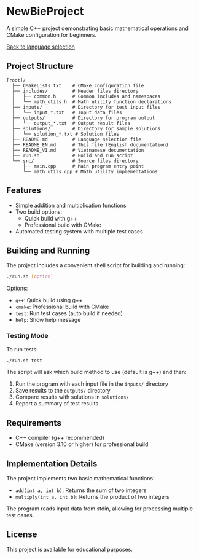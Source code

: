 # NewBieProject

A simple C++ project demonstrating basic mathematical operations and CMake configuration for beginners.

[Back to language selection](README.md)

## Project Structure

```
[root]/
  ├── CMakeLists.txt    # CMake configuration file
  ├── includes/         # Header files directory
  │   ├── common.h      # Common includes and namespaces
  │   └── math_utils.h  # Math utility function declarations
  ├── inputs/           # Directory for test input files
  │   └── input_*.txt   # Input data files
  ├── outputs/          # Directory for program output
  │   └── output_*.txt  # Output result files
  ├── solutions/        # Directory for sample solutions
  │   └── solution_*.txt # Solution files
  ├── README.md         # Language selection file
  ├── README_EN.md      # This file (English documentation)
  ├── README_VI.md      # Vietnamese documentation
  ├── run.sh            # Build and run script
  └── src/              # Source files directory
      ├── main.cpp      # Main program entry point
      └── math_utils.cpp # Math utility implementations
```

## Features

- Simple addition and multiplication functions
- Two build options:
  - Quick build with g++
  - Professional build with CMake
- Automated testing system with multiple test cases

## Building and Running

The project includes a convenient shell script for building and running:

```bash
./run.sh [option]
```

Options:

- `g++`: Quick build using g++
- `cmake`: Professional build with CMake
- `test`: Run test cases (auto build if needed)
- `help`: Show help message

### Testing Mode

To run tests:

```bash
./run.sh test
```

The script will ask which build method to use (default is g++) and then:
1. Run the program with each input file in the `inputs/` directory
2. Save results to the `outputs/` directory
3. Compare results with solutions in `solutions/`
4. Report a summary of test results

## Requirements

- C++ compiler (g++ recommended)
- CMake (version 3.10 or higher) for professional build

## Implementation Details

The project implements two basic mathematical functions:

- `add(int a, int b)`: Returns the sum of two integers
- `multiply(int a, int b)`: Returns the product of two integers

The program reads input data from stdin, allowing for processing multiple test cases.

## License

This project is available for educational purposes. 